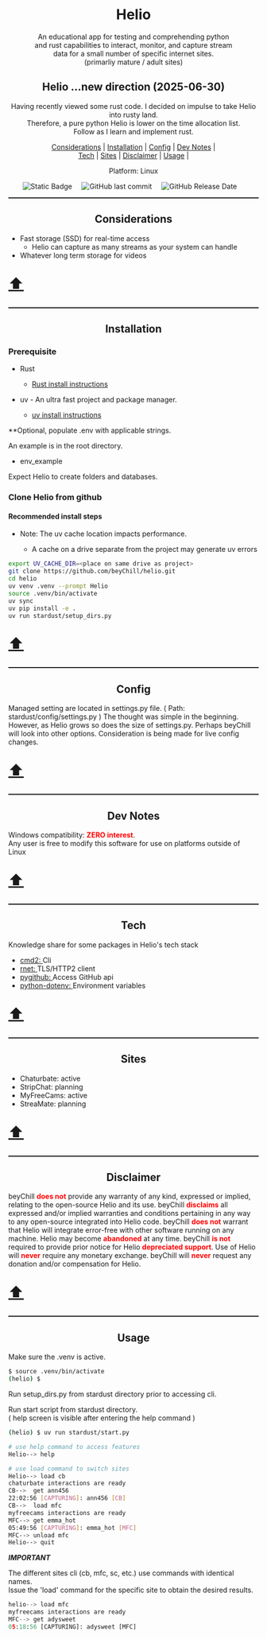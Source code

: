 <meta property="og:site_name" content="Helio"/>
<meta property="og:title" content="Helio: Python Web interactions" />
<meta property="og:description" content="Fast, easy, and reliable CLI/UI" />
<meta property="og:keywords" content="Python, stream, ffmpeg, download, record, video, chaturbate, adult, cmd2, stripchat, curl_cffi, screenshots, jpgs, images"/>
<link rel="stylesheet" href="github-markdown.css">



<p id="top" align="center">
    <b><h1 align="center">Helio</h1></b>
</p>

<p align="center">An educational app for testing and comprehending python
    <br/> and rust capabilities to interact, monitor, and capture stream
    <br/> data for a small number of specific internet sites.
    <br/> (primarliy mature / adult sites)
</p>

<p align="center">
    <b><h2 align="center">Helio ...new direction (2025-06-30)</h2></b>
</p>

<p align="center">Having recently viewed some rust code. I decided on impulse to take Helio into rusty land.</br> Therefore, a pure python Helio is lower on the time allocation list.</br>Follow as I learn and implement rust.

<p align='center' >
    <a href="#considerations">Considerations</a> |
    <a href="#installation">Installation</a> |
    <a href="#config">Config</a> |
    <a href="#dev_notes">Dev Notes</a> |
    <br/>
    <a href="#tech">Tech</a> |
    <a href="#sites">Sites</a> |
    <a href="#disclaimer">Disclaimer</a> |
    <a href="#usage">Usage</a> |
</p>

<p align="center">Platform: Linux</p>

<div align="center">
    <img style="margin-right:15px;" alt="Static Badge" src="https://img.shields.io/badge/MIT-orange?style=for-the-badge&label=license&labelColor=blue">
    <img style="margin-right:15px;" alt="GitHub last commit" src="https://img.shields.io/github/last-commit/beyChill/helio?style=for-the-badge&labelColor=blue">
    <img style="margin-right:15px;" alt="GitHub Release Date" src="https://img.shields.io/github/release-date/beyChill/helio?style=for-the-badge&labelColor=blue">
    <!-- <img alt="GitHub Downloads (all assets, all releases)" src="https://img.shields.io/github/downloads/beyChill/helio/total?style=for-the-badge&labelColor=blue"> -->
</div>

<hr style="height:2px;border-width:0;color:gray;">

<div id="toc" align="center">
    <ul style="list-style: none;">
    <summary>
        <h2 id="considerations">Considerations</h2>
    </summary>
    </ul>
</div>

- Fast storage (SSD) for real-time access
    - Helio can capture as many streams as your system can handle
- Whatever long term storage for videos

<p style="font-size:30px"><a href="#top" title="Move to page top">⬆️</a></p>

<hr style="height:2px;border-width:0;color:gray;">

<div id="toc" align="center">
    <ul style="list-style: none;">
    <summary>
        <h2 id="installation">Installation</h2>
    </summary>
    </ul>
</div>

<h3>Prerequisite</h3>

- Rust
  - <a title="Rust" href="https://www.rust-lang.org/tools/install">Rust install instructions</a>

- uv - An ultra fast project and package manager.
  - <a title="uv by Astral" href="https://docs.astral.sh/uv/getting-started/installation/">uv install instructions</a>

\*\*Optional, populate .env with applicable strings.

An example is in the root directory.

- env_example

Expect Helio to create folders and databases.  

<h3>Clone Helio from github</h3>
<h4>Recommended install steps</h4>


- Note: The uv cache location impacts performance.

    - A cache on a drive separate from the project may generate uv errors

```bash
export UV_CACHE_DIR=<place on same drive as project>
git clone https://github.com/beyChill/helio.git
cd helio
uv venv .venv --prompt Helio
source .venv/bin/activate
uv sync
uv pip install -e .
uv run stardust/setup_dirs.py
```

<p style="font-size:30px"><a href="#top" title="Move to page top">⬆️</a></p>
<hr style="height:2px;border-width:0;color:gray;">

<div id="toc" align="center">
    <ul style="list-style: none;">
    <summary>
        <h2 id="config">Config</h2>
    </summary>
    </ul>
</div>

<div>
    <p>
        Managed setting are located in settings.py file. ( Path: stardust/config/settings.py )
        The thought was simple in the beginning.  However, as Helio grows so does the size of settings.py.  Perhaps beyChill will look into other options. 
        Consideration is being made for live config changes.
    </p>
</div>

<p style="font-size:30px"><a href="#top" title="Move to page top">⬆️</a></p>
<hr style="height:2px;border-width:0;color:gray;">

<div id="toc" align="center">
    <ul style="list-style: none;">
    <summary>
        <h2 id="dev_notes">Dev Notes</h2>
    </summary>
    </ul>
</div>

<p>
    Windows compatibility: <b style="color:red">ZERO interest</b>.<br/> Any user is free to modify this software for use on platforms outside of Linux
</p>

<p style="font-size:30px"><a href="#top" title="Move to page top">⬆️</a></p>
<hr style="height:2px;border-width:0;color:gray;">

<div id="toc" align="center">
    <ul style="list-style: none;">
    <summary>
        <h2 id="Requirements">Tech</h2>
    </summary>
    </ul>
</div>

<div >
<p>
Knowledge share for some packages in Helio's tech stack
<ul>
    <li><a href="https://github.com/python-cmd2/cmd2">cmd2: </a>Cli</li>
    <li><a href="https://github.com/0x676e67/rnet">rnet: </a>TLS/HTTP2 client</li>
    <li><a href="https://github.com/PyGithub/PyGithub">pygithub: </a>Access GitHub api</li>
    <li><a href="https://github.com/theskumar/python-dotenv">python-dotenv: </a>Environment variables</li>

</ul>
</p>
</div>
<p style="font-size:30px"><a href="#top" title="Move to page top">⬆️</a></p>
<hr style="height:2px;border-width:0;color:gray;">

<div id="toc" align="center">
    <ul style="list-style: none;">
    <summary>
        <h2 id="sites">Sites</h2>
    </summary>
    </ul>
</div>

<div>
    <ul>
        <li>Chaturbate: active</li>
        <li>StripChat: planning</li>
        <li>MyFreeCams: active</li>
        <li>StreaMate: planning</li>
    </ul>
</div>

<p style="font-size:30px">
    <a href="#top" title="Move to page top">⬆️</a>
</p>

<hr style="height:2px;border-width:0;color:gray;">

<div id="toc" align="center">
    <ul style="list-style: none;">
    <summary>
        <h2 id="disclaimer">Disclaimer</h2>
    </summary>
    </ul>
</div>

<div >
<p>beyChill <b style="color:red">does not</b> provide any warranty of any kind, expressed or implied, relating to the open-source Helio and its use.  beyChill <b style="color:red">disclaims</b> all expressed and/or implied warranties and conditions pertaining in any way to any open-source integrated into Helio code. beyChill <b style="color:red">does not</b> warrant that Helio will integrate error-free with other software running on any machine. Helio may become <b style="color:red">abandoned</b> at any time. beyChill <b style="color:red">is not</b> required to provide prior notice for Helio <b style="color:red">depreciated support</b>. Use of Helio will <b style="color:red">never</b> require any monetary exchange. beyChill will <b style="color:red">never</b> request any donation and/or compensation for Helio.</p></div>
<p style="font-size:30px"><a href="#top" title="Move to page top">⬆️</a></p>
<hr style="height:2px;border-width:0;color:gray;">

<div id="toc" align="center">
    <ul style="list-style: none;">
    <summary>
        <h2 id="usage">Usage</h2>
    </summary>
    </ul>
</div>

<p>Make sure the .venv is active.</p>

```bash
$ source .venv/bin/activate
(helio) $
```

<p>Run setup_dirs.py from stardust directory prior to accessing cli.</p>

Run start script from stardust directory.<br/>
( help screen is visible after entering the help command )

```bash
(helio) $ uv run stardust/start.py

# use help command to access features
Helio--> help

# use load command to switch sites
Helio--> load cb
chaturbate interactions are ready
CB-->  get ann456
22:02:56 [CAPTURING]: ann456 [CB]
CB-->  load mfc
myfreecams interactions are ready
MFC--> get emma_hot
05:49:56 [CAPTURING]: emma_hot [MFC]
MFC--> unload mfc
Helio--> quit
```

**_IMPORTANT_**

<p>The different sites cli (cb, mfc, sc, etc.) use commands with identical names.</br>
Issue the 'load' command for the specific site to obtain the desired results.</p>

```python
helio--> load mfc
myfreecams interactions are ready
MFC--> get adysweet
05:18:56 [CAPTURING]: adysweet [MFC]

```

